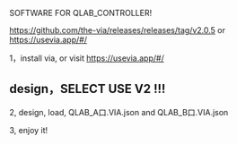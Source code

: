 SOFTWARE FOR QLAB_CONTROLLER! 

https://github.com/the-via/releases/releases/tag/v2.0.5 
or https://usevia.app/#/

1，install via, or visit https://usevia.app/#/

## design，SELECT USE V2 !!!
2, design, load, QLAB_A口.VIA.json and QLAB_B口.VIA.json

3, enjoy it!
